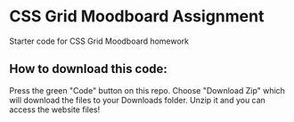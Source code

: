 # CSS Grid Moodboard Assignment
Starter code for CSS Grid Moodboard homework


## How to download this code:

Press the green "Code" button on this repo. Choose "Download Zip" which will download the files to your Downloads folder. Unzip it and you can access the website files!
